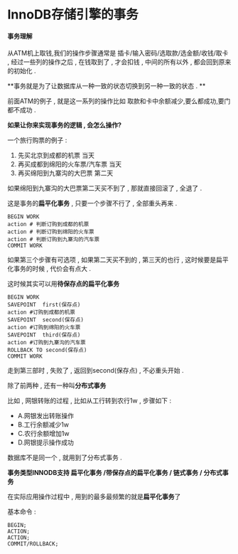 # InnoDB存储引擎的事务

#### 事务理解

从ATM机上取钱,我们的操作步骤通常是 插卡/输入密码/选取款/选金额/收钱/取卡 , 经过一些列的操作之后 , 在钱取到了 , 才会扣钱 , 中间的所有以外 , 都会回到原来的初始化 .

**事务就是为了让数据库从一种一致的状态切换到另一种一致的状态 . **

前面ATM的例子 , 就是这一系列的操作比如 取款和卡中余额减少,要么都成功,要门都不成功 .

**如果让你来实现事务的逻辑 , 会怎么操作?**

一个旅行购票的例子 :

1. 先买北京到成都的机票 当天
2. 再买成都到绵阳的火车票/汽车票 当天
3. 再买绵阳到九寨沟的大巴票 第二天

如果绵阳到九寨沟的大巴票第二天买不到了 , 那就直接回滚了 , 全退了 .

这是事务的**扁平化事务** , 只要一个步骤不行了 , 全部重头再来 .

```
BEGIN WORK
action # 判断订购到成都的机票
action # 判断订购到绵阳的火车票
action # 判断订购到九寨沟的汽车票
COMMIT WORK
```

如果第三个步骤有可选项 , 如果第二天买不到的 , 第三天的也行 , 这时候要是扁平化事务的时候 , 代价会有点大 .

这时候其实可以用**待保存点的扁平化事务**

```
BEGIN WORK
SAVEPOINT  first(保存点)
action #订购到成都的机票
SAVEPOINT  second(保存点)
action #订购到绵阳的火车票
SAVEPOINT  third(保存点)
action #订购到九寨沟的汽车票
ROLLBACK TO second(保存点)
COMMIT WORK
```

走到第三部时 , 失败了 , 返回到second\(保存点\) , 不必重头开始 .

除了前两种 , 还有一种叫**分布式事务**

比如 , 网银转账的过程 , 比如从工行转到农行1w , 步骤如下 :

* A.网银发出转账操作
* B.工行余额减少1w
* C.农行余额增加1w
* D.网银提示操作成功

数据库不是同一个 , 就用到了分布式事务 .

**事务类型INNODB支持 扁平化事务 /带保存点的扁平化事务 / 链式事务 / 分布式事务**

在实际应用操作过程中 , 用到的最多最频繁的就是**扁平化事务**了

基本命令 :

```
BEGIN;
ACTION;
ACTION;
COMMIT/ROLLBACK;
```



